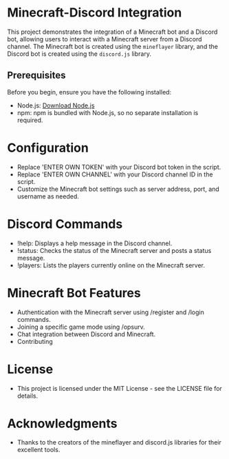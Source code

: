 # Minecraft-Discord Integration

This project demonstrates the integration of a Minecraft bot and a Discord bot, allowing users to interact with a Minecraft server from a Discord channel. The Minecraft bot is created using the `mineflayer` library, and the Discord bot is created using the `discord.js` library.

## Prerequisites

Before you begin, ensure you have the following installed:

- Node.js: [Download Node.js](https://nodejs.org/)
- npm: npm is bundled with Node.js, so no separate installation is required.

# Configuration

- Replace 'ENTER OWN TOKEN' with your Discord bot token in the script.
- Replace 'ENTER OWN CHANNEL' with your Discord channel ID in the script.
- Customize the Minecraft bot settings such as server address, port, and username as needed.

# Discord Commands

- !help: Displays a help message in the Discord channel.
- !status: Checks the status of the Minecraft server and posts a status message.
- !players: Lists the players currently online on the Minecraft server.
  
# Minecraft Bot Features
- Authentication with the Minecraft server using /register and /login commands.
- Joining a specific game mode using /opsurv.
- Chat integration between Discord and Minecraft.
- Contributing

# License
- This project is licensed under the MIT License - see the LICENSE file for details.

# Acknowledgments
- Thanks to the creators of the mineflayer and discord.js libraries for their excellent tools.

